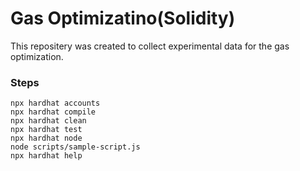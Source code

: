 # Gas Optimizatino(Solidity)

This repositery was created to collect experimental data for the gas optimization.

### Steps

```shell
npx hardhat accounts
npx hardhat compile
npx hardhat clean
npx hardhat test
npx hardhat node
node scripts/sample-script.js
npx hardhat help
```
